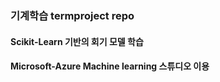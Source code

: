 ### 기계학습 termproject repo

#### Scikit-Learn 기반의 회기 모델 학습

#### Microsoft-Azure Machine learning 스튜디오 이용

